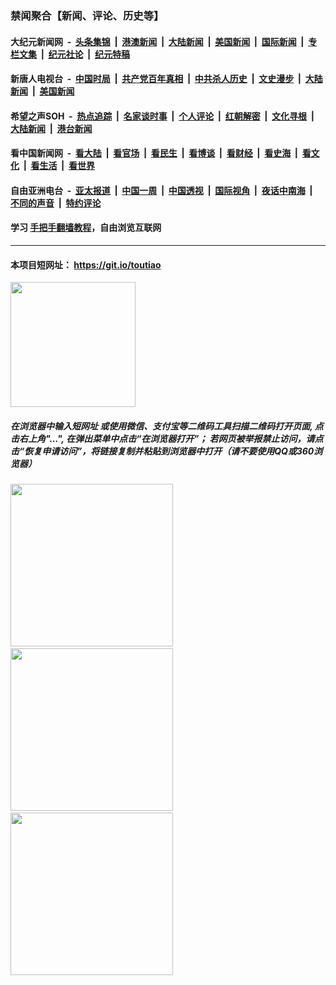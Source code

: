 ### 禁闻聚合【新闻、评论、历史等】

#### 大纪元新闻网 &nbsp;-&nbsp; [头条集锦](indexes/E头条集锦.md?t=03102332) &nbsp;|&nbsp; [港澳新闻](indexes/E港澳新闻.md?t=03102332)  &nbsp;|&nbsp; [大陆新闻](indexes/E大陆新闻.md?t=03102332) &nbsp;|&nbsp; [美国新闻](indexes/E美国新闻.md?t=03102332) &nbsp;|&nbsp; [国际新闻](indexes/E国际新闻.md?t=03102332) &nbsp;|&nbsp; [专栏文集](indexes/E专栏文集.md?t=03102332) &nbsp;|&nbsp; [纪元社论](indexes/E纪元社论.md?t=03102332) &nbsp;|&nbsp; [纪元特稿](indexes/E纪元特稿.md?t=03102332) 

#### 新唐人电视台 &nbsp;-&nbsp; [中国时局](indexes/N中国时局.md?t=03102332) &nbsp;|&nbsp; [共产党百年真相](indexes/N共产党百年真相.md?t=03102332) &nbsp;|&nbsp; [中共杀人历史](indexes/N中共杀人历史.md?t=03102332) &nbsp;|&nbsp; [文史漫步](indexes/N文史漫步.md?t=03102332) &nbsp;|&nbsp; [大陆新闻](indexes/N大陆新闻.md?t=03102332) &nbsp;|&nbsp; [美国新闻](indexes/N美国新闻.md?t=03102332)

#### 希望之声SOH &nbsp;-&nbsp; [热点追踪](indexes/H热点追踪.md?t=03102332) &nbsp;|&nbsp; [名家谈时事](indexes/H名家谈时事.md?t=03102332) &nbsp;|&nbsp; [个人评论](indexes/H个人评论.md?t=03102332)  &nbsp;|&nbsp; [红朝解密](indexes/H红朝解密.md?t=03102332) &nbsp;|&nbsp; [文化寻根](indexes/H文化寻根.md?t=03102332) &nbsp;|&nbsp; [大陆新闻](indexes/H大陆新闻.md?t=03102332) &nbsp;|&nbsp; [港台新闻](indexes/H港台新闻.md?t=03102332)

#### 看中国新闻网 &nbsp;-&nbsp; [看大陆](indexes/S看大陆.md?t=03102332) &nbsp;|&nbsp; [看官场](indexes/S看官场.md?t=03102332) &nbsp;|&nbsp; [看民生](indexes/S看民生.md?t=03102332)  &nbsp;|&nbsp; [看博谈](indexes/S看博谈.md?t=03102332) &nbsp;|&nbsp; [看财经](indexes/S看财经.md?t=03102332) &nbsp;|&nbsp; [看史海](indexes/S看史海.md?t=03102332) &nbsp;|&nbsp; [看文化](indexes/S看文化.md?t=03102332) &nbsp;|&nbsp; [看生活](indexes/S看生活.md?t=03102332) &nbsp;|&nbsp; [看世界](indexes/S看世界.md?t=03102332)

#### 自由亚洲电台 &nbsp;-&nbsp; [亚太报道](indexes/R亚太报道.md?t=03102332) &nbsp;|&nbsp; [中国一周](indexes/R中国一周.md?t=03102332) &nbsp;|&nbsp; [中国透视](indexes/R中国透视.md?t=03102332)  &nbsp;|&nbsp; [国际视角](indexes/R国际视角.md?t=03102332) &nbsp;|&nbsp; [夜话中南海](indexes/R夜话中南海.md?t=03102332) &nbsp;|&nbsp; [不同的声音](indexes/R不同的声音.md?t=03102332) &nbsp;|&nbsp; [特约评论](indexes/R特约评论.md?t=03102332)

#### 学习 [手把手翻墙教程](https://github.com/gfw-breaker/guides/wiki)，自由浏览互联网

----

#### 本项目短网址： https://git.io/toutiao
<img src="https://raw.githubusercontent.com/gfw-breaker/banned-news/master/scripts/img/qr.png" width="200px"/>  

##### 在浏览器中输入短网址 或使用微信、支付宝等二维码工具扫描二维码打开页面, 点击右上角"...", 在弹出菜单中点击“在浏览器打开”； 若网页被举报禁止访问，请点击“恢复申请访问”，将链接复制并粘贴到浏览器中打开（请不要使用QQ或360浏览器）

<img src="https://raw.githubusercontent.com/gfw-breaker/banned-news/master/scripts/img/1.png" width="260px"/> &nbsp; <img src="https://raw.githubusercontent.com/gfw-breaker/banned-news/master/scripts/img/2.png" width="260px"/> &nbsp; <img src="https://raw.githubusercontent.com/gfw-breaker/banned-news/master/scripts/img/3.png" width="260px"/>

